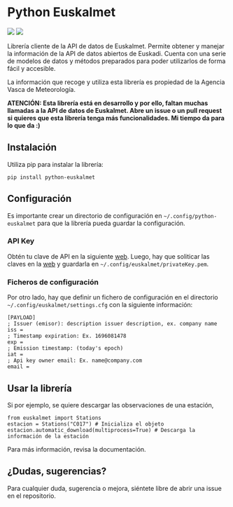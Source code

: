 # Python Euskalmet

![](https://img.shields.io/pypi/v/python-euskalmet) ![](https://img.shields.io/pypi/dm/python-euskalmet)

Librería cliente de la API de datos de Euskalmet. Permite obtener y manejar la información de la API de datos abiertos
de Euskadi. Cuenta con una serie de modelos de datos y métodos preparados para poder utilizarlos de forma fácil y
accesible.

La información que recoge y utiliza esta librería es propiedad de la Agencia Vasca de Meteorología.

**ATENCIÓN: Esta librería está en desarrollo y por ello, faltan muchas llamadas a la API de datos de Euskalmet. Abre un
issue o un pull request si quieres que esta librería tenga más funcionalidades. Mi tiempo da para lo que da :)**

## Instalación

Utiliza pip para instalar la librería:

```pip install python-euskalmet```

## Configuración

Es importante crear un directorio de configuración en ``~/.config/python-euskalmet`` para que la librería pueda
guardar la configuración.

### API Key

Obtén tu clave de API en la siguiente [web](https://api.euskadi.eus/met01uiApiKeyUsersWar/index.jsp#/). Luego, hay que soliticar las claves en la [web](https://www.opendata.euskadi.eus/api-euskalmet/-/how-to-use-meteo-rest-services/) y guardarla
en ``~/.config/euskalmet/privateKey.pem``.

### Ficheros de configuración

Por otro lado, hay que definir un fichero de configuración en el directorio ``~/.config/euskalmet/settings.cfg`` con
la siguiente información:

```
[PAYLOAD]
; Issuer (emisor): description issuer description, ex. company name
iss =
; Timestamp expiration: Ex. 1696081478
exp =
; Emission timestamp: (today's epoch)
iat =
; Api key owner email: Ex. name@company.com
email =
```

## Usar la librería

Si por ejemplo, se quiere descargar las observaciones de una estación,

```
from euskalmet import Stations
estacion = Stations("C017") # Inicializa el objeto
estacion.automatic_download(multiprocess=True) # Descarga la información de la estación
```

Para más información, revisa la documentación.

## ¿Dudas, sugerencias?

Para cualquier duda, sugerencia o mejora, siéntete libre de abrir una issue en el repositorio.

